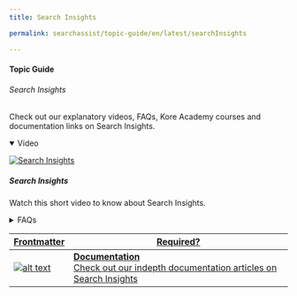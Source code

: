 ```yaml
---
title: Search Insights

permalink: searchassist/topic-guide/en/latest/searchInsights

---
```

#### Topic Guide
###### Search Insights

  Check out our explanatory videos, FAQs, Kore Academy courses and documentation links on Search Insights.

<details class="introduction-video" open>
  <summary>Video
  </summary>
  
   [![Search Insights](images/VideoCoverImage.png)](https://player.vimeo.com/video/751566799?h=d4b5a81d63&badge=0&autopause=0&player_id=0&app_id=58479/embed)

  ##### Search Insights
  Watch this short video to know about Search Insights.

</details>

<details>
  <summary>FAQs
  </summary>

  <a class="doc-link" target="_blank" href="https://docs.kore.ai/searchassist/concepts/analyzing-performance/analyzing-search-performance/#Getting_Insights_from_Search_Queries">
 
  How can I use my search insights to improve relevance?

</a>

 <a class="doc-link" target="_blank" href="https://docs.kore.ai/searchassist/concepts/analyzing-performance/analyzing-search-performance/#Getting_Insights_from_Search_Queries">
 
  What are positive and negative feedback metrics?

</a>
 
  
<a class="doc-link" target="_blank" href="https://docs.kore.ai/searchassist/concepts/analyzing-performance/analyzing-search-performance/#Getting_Insights_from_Search_Queries">

  How do I enable or disable user feedback for search?

</a>



</details>



<a class="doc-link" target="_blank" href="https://docs.kore.ai/searchassist/concepts/analyzing-performance/analyzing-search-performance/#Getting_Insights_from_Search_Queries">
 

| Frontmatter | Required? |
|-------------|-------------|
| ![alt text](images/docIcon.svg "Title") | **Documentation**  <br /> Check out our indepth documentation articles on Search Insights | 


</a>
